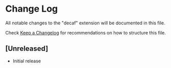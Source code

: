 # Change Log
All notable changes to the "decaf" extension will be documented in this file.

Check [Keep a Changelog](http://keepachangelog.com/) for recommendations on how to structure this file.

## [Unreleased]
- Initial release